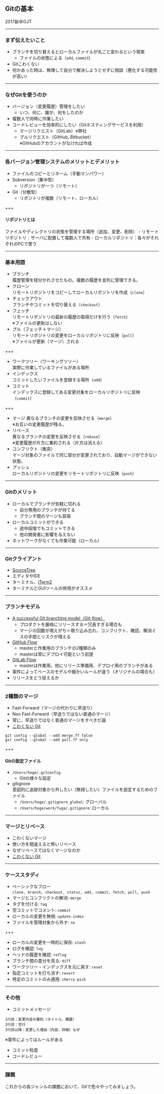 ## Gitの基本
2017新卒OJT

---

### まず伝えたいこと
- ブランチを切り替えるとローカルファイルが丸ごと変わるという現実
    - ファイルの状態による（`add`, `commit`)
- Gitこわくない
- 何かあった時は、無理して自分で解決しようとせずに相談（悪化する可能性が高い）

---

### なぜGitを使うのか
- バージョン（変更履歴）管理をしたい
    - いつ、何に、誰が、何をしたのか
- 複数人で同時に作業したい
- コードレビューを効率的にしたい（Gitホスティングサービスを利用）
    - マージリクエスト（GitLab）※弊社
    - プルリクエスト（GitHub, Bitbucket）  
    ※GitHubのアカウントがなければ作成

---

### 各バージョン管理システムのメリットとデメリット
- ファイルのコピーとリネーム（手動マンパワー）
- Subversion（集中型）
    - リポジトリが一つ（リモート）
- Git（分散型）
    - リポジトリが複数（リモート、ローカル）

+++

#### リポジトリとは
ファイルやディレクトリの状態を管理する場所（追加、変更、削除）
    - リモートリポジトリ：サーバに配置して複数人で共有
    - ローカルリポジトリ：各々がそれぞれのPCで使う

---

### 基本用語
- ブランチ  
履歴管理を枝分かれさせたもの。複数の履歴を並列に管理できる。
- クローン  
リモートリポジトリをコピーしてローカルリポジトリを作成（`clone`）
- チェックアウト  
ブランチやコミットを切り替える（`checkout`）
- フェッチ  
リモートリポジトリの最新の履歴の取得だけを行う（`fetch`）  
※ファイルの更新はしない
- プル（フェッチ＋マージ）  
リモートリポジトリの変更をローカルリポジトリに反映（`pull`）  
※ファイルが更新（マージ）される

+++

- ワークツリー（ワーキングツリー）  
実際に作業しているファイルがある場所
- インデックス  
コミットしたいファイルを登録する場所（`add`）
- コミット  
インデックスに登録してある変更対象をローカルリポジトリに反映（`commit`）

+++

- マージ
異なるブランチの変更を反映させる（`merge`）  
※お互いの変更履歴が残る。
- リベース  
異なるブランチの変更を反映させる（`rebase`）  
※変更履歴が片方に集約される（片方は消える）
- コンフリクト（衝突）  
マージ対象のファイルで同じ部分が変更されており、自動マージができない状態。
- プッシュ  
ローカルリポジトリの変更をリモートリポジトリに反映（`push`）

---

### Gitのメリット
- ローカルでブランチが気軽に切れる
    - 自分専用のブランチが持てる
    - ブランチ間のマージも容易
- ローカルコミットができる
    - 途中段階でもコミットできる
    - 他の開発者に影響を与えない
- ネットワークがなくても作業可能（ローカル）

---

### Gitクライアント
- [SourceTree](https://www.sourcetreeapp.com/)
- エディタやIDE
- ターミナル、[iTerm2](https://www.iterm2.com/)
- ターミナルとGUIツールの併用がオススメ

---

### ブランチモデル
- [A successful Git branching model（Git-flow）](http://nvie.com/posts/a-successful-git-branching-model/)
    - プロダクトを厳格にリリースする＝冗長すぎる場合も
    - マージの回数が増えがち＝取り込み忘れ、コンフリクト、確認、解消ミスの手間とリスクが増える
- [GitHub Flow](http://scottchacon.com/2011/08/31/github-flow.html)
    - masterと作業用のブランチの2種類のみ
    - masterは常にデプロイ可能という前提
- [GitLab Flow](https://about.gitlab.com/2014/09/29/gitlab-flow/)
    - masterは作業用、他にリリース準備用、デプロイ用のブランチがある
- 案件によってベースのモデルや細かいルールが違う（オリジナルの場合も）
- リリースをどう捉えるか

---

### 2種類のマージ
- Fast-Forward（マージの代わりに早送り）
- Non Fast-Forward（早送りではない普通のマージ）
- 常に、早送りではなく普通のマージをすべきだ論
- [こわくない Git](https://www.slideshare.net/kotas/git-15276118/40)

```
git config --global --add merge.ff false
git config --global --add pull.ff only
```

+++

#### Gitの設定ファイル
- `/Users/hoge/.gitconfig`
    - Gitの様々な設定
- gitignore  
意図的に追跡対象から外したい（無視したい）ファイルを設定するためのファイル
    - `/Users/hoge/.gitignore_global`: グローバル
    - `/Users/hoge/work/fuga/.gitignore`: ローカル

---

### マージとリベース
- こわくないマージ
- 使い方を間違えると怖いリベース
- なぜリベースではなくマージなのか
- [こわくない Git](https://www.slideshare.net/kotas/git-15276118/100)

---

### ケーススタディ

- ベーシックなフロー  
`clone, branch, checkout, status, add, commit, fetch, pull, push`
- マージとコンフリクトの解消: `merge`
- タグを付ける: `tag`
- 空コミットでコメント: `commit`
- ローカルの変更を無視: `update-index`
- ファイルを管理対象から外す: `rm`

+++

- ローカルの変更を一時的に保存: `stash`
- ログを確認: `log`
- ヘッドの履歴を確認: `reflog`
- ブランチ間の差分を見る: `diff`
- ワークツリー・インデックスを元に戻す: `reset`
- 指定コミットを打ち消す: `revert`
- 特定のコミットのみ適用: `cherry-pick`

---

### その他

- コミットメッセージ
```
1行目：変更内容の要約（タイトル、概要）
2行目：空行
3行目以降：変更した理由（内容、詳細）なぜ
```
※案件によってはルールがある
- コミット粒度
- コードレビュー

---

### 課題
これからの各ジャンルの課題において、Gitで色々やってみましょう。
